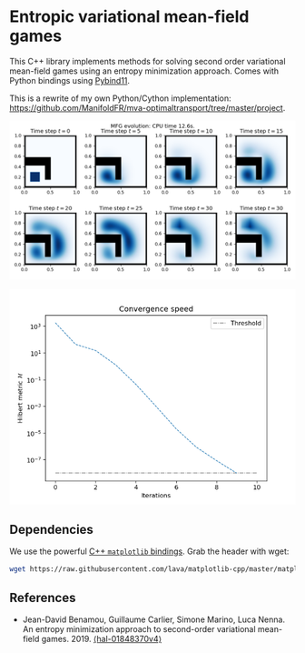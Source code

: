 # Entropic variational mean-field games

This C++ library implements methods for solving second order variational mean-field games using an entropy minimization approach. Comes with Python bindings using [Pybind11](https://github.com/pybind/pybind11).

This is a rewrite of my own Python/Cython implementation: https://github.com/ManifoldFR/mva-optimaltransport/tree/master/project.

![simple euclidean example](python/examples/euclidean_simple.png)

![convergence speed](examples/hilbert_metric_convergence.png)

## Dependencies

We use the powerful [C++ `matplotlib` bindings](https://github.com/lava/matplotlib-cpp). Grab the header with wget:

```bash
wget https://raw.githubusercontent.com/lava/matplotlib-cpp/master/matplotlibcpp.h
```

## References

* Jean-David Benamou, Guillaume Carlier, Simone Marino, Luca Nenna. An entropy minimization approach to second-order variational mean-field games. 2019. [⟨hal-01848370v4⟩](https://hal.archives-ouvertes.fr/hal-01848370v4)
